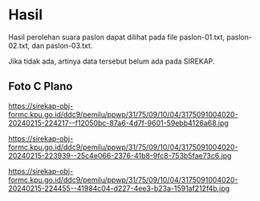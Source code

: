 # Hasil

Hasil perolehan suara paslon dapat dilihat pada file paslon-01.txt, paslon-02.txt, dan paslon-03.txt.

Jika tidak ada, artinya data tersebut belum ada pada SIREKAP.

## Foto C Plano

https://sirekap-obj-formc.kpu.go.id/ddc9/pemilu/ppwp/31/75/09/10/04/3175091004020-20240215-224217--f12050bc-87a6-4d7f-9601-59ebb4126a68.jpg

https://sirekap-obj-formc.kpu.go.id/ddc9/pemilu/ppwp/31/75/09/10/04/3175091004020-20240215-223939--25c4e066-2376-41b8-9fc8-753b5fae73c6.jpg

https://sirekap-obj-formc.kpu.go.id/ddc9/pemilu/ppwp/31/75/09/10/04/3175091004020-20240215-224455--41984c04-d227-4ee3-b23a-1591af212f4b.jpg
